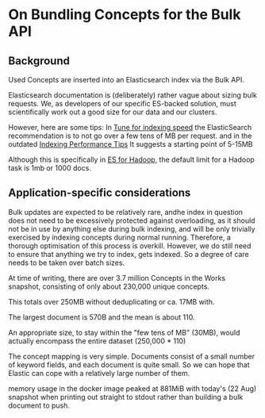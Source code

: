 # On Bundling Concepts for the Bulk API

## Background
Used Concepts are inserted into an Elasticsearch index via the Bulk API.

Elasticsearch documentation is (deliberately) rather vague about sizing bulk 
requests. We, as developers of our specific ES-backed solution, 
must scientifically work out a good size for our data and our clusters.

However, here are some tips: 
In [Tune for indexing speed](https://www.elastic.co/guide/en/elasticsearch/reference/8.3/tune-for-indexing-speed.html)
the ElasticSearch recommendation is to not go over a few tens of MB per request.
and in the outdated [Indexing Performance Tips](
https://www.elastic.co/guide/en/elasticsearch/guide/current/indexing-performance.html#_using_and_sizing_bulk_requests)
It suggests a starting point of 5-15MB

Although this is specifically in [ES for Hadoop](https://www.elastic.co/guide/en/elasticsearch/hadoop/8.3/performance.html),
the default limit for a Hadoop task is 1mb or 1000 docs.

## Application-specific considerations

Bulk updates are expected to be relatively rare, andhe index in question does not 
need to be excessively protected against overloading, as it should not be in use by 
anything else during bulk indexing, and will be only trivially exercised by 
indexing concepts during normal running.  Therefore, a thorough optimisation of 
this process is overkill.  However, we do still need to ensure that anything
we try to index, gets indexed.  So a degree of care needs to be taken over batch sizes.

At time of writing, there are over 3.7 million Concepts in the Works snapshot,
consisting of only about 230,000 unique concepts.

This totals over 250MB without deduplicating or ca. 17MB with.

The largest document is 570B and the mean is about 110.

An appropriate size, to stay within the "few tens of MB" (30MB), would actually encompass
the entire dataset (250,000 * 110)
 
The concept mapping is very simple.  Documents consist of a small number of keyword fields,
and each document is quite small.  So we can hope that Elastic can cope with a relatively 
large number of them.

memory usage in the docker image peaked at 881MiB with today's (22 Aug) snapshot when 
printing out straight to stdout rather than building a bulk document to push.
